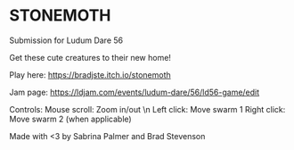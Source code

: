 # STONEMOTH
Submission for Ludum Dare 56

Get these cute creatures to their new home!


Play here: https://bradjste.itch.io/stonemoth

Jam page: https://ldjam.com/events/ludum-dare/56/ld56-game/edit


Controls:
Mouse scroll: Zoom in/out \n
Left click: Move swarm 1
Right click: Move swarm 2 (when applicable)


Made with <3 by Sabrina Palmer and Brad Stevenson
